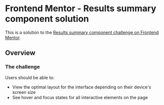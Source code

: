 # Frontend Mentor - Results summary component solution

This is a solution to the [Results summary component challenge on Frontend Mentor](https://www.frontendmentor.io/challenges/results-summary-component-CE_K6s0maV). 




## Overview

### The challenge

Users should be able to:

- View the optimal layout for the interface depending on their device's screen size
- See hover and focus states for all interactive elements on the page


